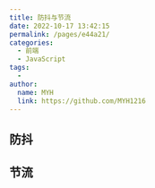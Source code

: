 ```yaml
---
title: 防抖与节流
date: 2022-10-17 13:42:15
permalink: /pages/e44a21/
categories:
  - 前端
  - JavaScript
tags:
  - 
author: 
  name: MYH
  link: https://github.com/MYH1216
---
```

## 防抖
## 节流